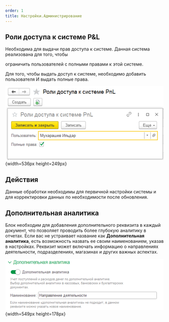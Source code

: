 ```yaml
---
order: 1
title: Настройки.Администрирование
---
```


## Роли доступа к системе P&L

Необходима для выдачи прав доступа к системе. Данная система реализована для того, чтобы

ограничить пользователей с полными правами к этой системе.

Для того, чтобы выдать доступ к системе, необходимо добавить пользователя И выдать полные права.

![](./administrirovanie.png){width=536px height=249px}

## Действия

Данные обработки необходимы для первичной настройки системы и для корректировки данных по необходимости после обновления.

## Дополнительная аналитика

Блок необходим для добавления дополнительного реквизита в каждый документ, что позволяет проводить более глубокую аналитику в отчетах. Если вас не устраивает название как **Дополнительная аналитика**, есть возможность назвать ее своим наименованием, указав в настройках. Реквизит может включать информацию о направлениях деятельности, подразделениях, магазинах и других важных аспектах.

![](./administrirovanie-2.png){width=549px height=178px}